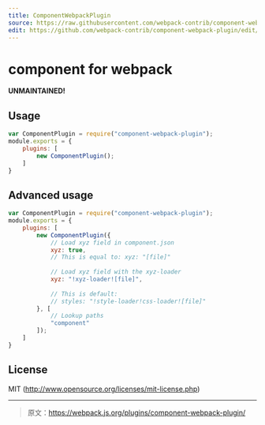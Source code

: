 ```yaml
---
title: ComponentWebpackPlugin
source: https://raw.githubusercontent.com/webpack-contrib/component-webpack-plugin/master/README.md
edit: https://github.com/webpack-contrib/component-webpack-plugin/edit/master/README.md
---
```

# component for webpack

**UNMAINTAINED!**

## Usage

``` javascript
var ComponentPlugin = require("component-webpack-plugin");
module.exports = {
	plugins: [
		new ComponentPlugin();
	]
}
```

## Advanced usage

``` javascript
var ComponentPlugin = require("component-webpack-plugin");
module.exports = {
	plugins: [
		new ComponentPlugin({
			// Load xyz field in component.json
			xyz: true,
			// This is equal to: xyz: "[file]"
			
			// Load xyz field with the xyz-loader
			xyz: "!xyz-loader![file]",
			
			// This is default:
			// styles: "!style-loader!css-loader![file]"
		}, [
			// Lookup paths
			"component"
		]);
	]
}
```


## License

MIT (http://www.opensource.org/licenses/mit-license.php)

***

> 原文：https://webpack.js.org/plugins/component-webpack-plugin/
